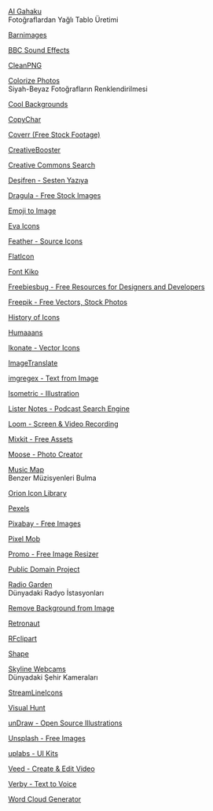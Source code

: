 <p>
<a href="https://ai-art.tokyo/en/#/">AI Gahaku</a>
<br>Fotoğraflardan Yağlı Tablo Üretimi  
</p>
<p>
<a href="https://barnimages.com/?utm_campaign=Recomendo&utm_medium=email&utm_source=Revue%20newsletter">Barnimages</a>
</p>
<p>
<a href="http://bbcsfx.acropolis.org.uk/">BBC Sound Effects</a>
</p>
<p>
<a href="https://www.cleanpng.com/">CleanPNG</a>
</p>
<p>
<a href="https://demos.algorithmia.com/colorize-photos">Colorize Photos</a>
<br>Siyah-Beyaz Fotoğrafların Renklendirilmesi  
</p>
<p>
<a href="https://coolbackgrounds.io/">Cool Backgrounds</a>
</p>
<p>
<a href="https://copychar.cc/?utm_source=densediscovery&utm_medium=email&utm_campaign=newsletter-issue-49">CopyChar</a>
</p>
<p>
<a href="https://coverr.co/">Coverr (Free Stock Footage)</a>
</p>
<p>
<a href="https://creativebooster.net/">CreativeBooster</a>
</p>
<p>
<a href="https://search.creativecommons.org/?utm_campaign=StartupResources.io&utm_medium=email&utm_source=Revue%20newsletter">Creative Commons Search</a>
</p>
<p>
<a href="https://desifren.com/">Deşifren - Sesten Yazıya</a>
</p>
<p>
<a href="https://dragula.teamxenox.com/">Dragula - Free Stock Images</a>
</p>
<p>
<a href="https://emoji.aranja.com/">Emoji to Image</a>
</p>
<p>
<a href="https://akveo.github.io/eva-icons/#/">Eva Icons</a>
</p>
<p>
<a href="https://feather.netlify.com/">Feather - Source Icons</a>
</p>
<p>
<a href="https://www.flaticon.com/">FlatIcon</a>
</p>
<p>
<a href="https://fontkiko.com/">Font Kiko</a>
</p>
<p>
<a href="https://freebiesbug.com/">Freebiesbug - Free Resources for Designers and Developers</a>
</p>
<p>
<a href="https://www.freepik.com/search?format=search&page=1&selection=1&sort=popular">Freepik - Free Vectors, Stock Photos</a>
</p>
<p>
<a href="https://historyoficons.com/">History of Icons</a>
</p>
<p>
<a href="https://www.humaaans.com/">Humaaans</a>
</p>
<p>
<a href="https://ikonate.com/?utm_campaign=StartupResources.io&utm_medium=email&utm_source=Revue%20newsletter">Ikonate - Vector Icons</a>
</p>
<p>
<a href="https://www.imagetranslate.com/">ImageTranslate</a>
</p>
<p>
<a href="https://imgregex.com/">imgregex - Text from Image</a>
</p>
<p>
<a href="https://isometric.online/">Isometric - Illustration</a>
</p>
<p>
<a href="https://www.listennotes.com/">Lister Notes - Podcast Search Engine</a>
</p>
<p>
<a href="https://www.loom.com/">Loom - Screen & Video Recording</a>
</p>
<p>
<a href="https://mixkit.co/?utm_source=densediscovery&utm_medium=email&utm_campaign=newsletter-issue-24">Mixkit - Free Assets</a>
</p>
<p>
<a href="https://photos.icons8.com/creator/dashboard">Moose - Photo Creator</a>
</p>
<p>
<a href="https://www.music-map.com/">Music Map</a>
<br>Benzer Müzisyenleri Bulma  
</p>
<p>
<a href="https://orioniconlibrary.com/all-icons">Orion Icon Library</a>
</p>
<p>
<a href="https://www.pexels.com/tr-tr/">Pexels</a>
</p>
<p>
<a href="https://pixabay.com/?utm_campaign=Recomendo&utm_medium=email&utm_source=Revue%20newsletter">Pixabay - Free Images</a>
</p>
<p>
<a href="https://pixelmob.co/?utm_campaign=StartupResources.io&utm_medium=email&utm_source=Revue%20newsletter">Pixel Mob</a>
</p>
<p>
<a href="https://promo.com/tools/image-resizer/">Promo - Free Image Resizer</a>
</p>
<p>
<a href="https://www.pond5.com/free">Public Domain Project</a>
</p>
<p>
<a href="http://radio.garden/visit/istanbul/Jz9EFkDQ">Radio Garden</a>
<br>Dünyadaki Radyo İstasyonları  
</p>
<p>
<a href="https://www.remove.bg/">Remove Background from Image</a>
</p>
<p>
<a href="https://retronaut.com/">Retronaut</a>
</p>
<p>
<a href="https://rfclipart.com/?utm_campaign=StartupResources.io&utm_medium=email&utm_source=Revue%20newsletter">RFclipart</a>
</p>
<p>
<a href="https://shape.so/">Shape</a>
</p>
<p>
<a href="https://www.skylinewebcams.com/">Skyline Webcams</a>
<br>Dünyadaki Şehir Kameraları  
</p>
<p>
<a href="https://streamlineicons.com/">StreamLineIcons</a>
</p>
<p>
<a href="https://visualhunt.com/?utm_campaign=Revue%20newsletter&utm_medium=Newsletter&utm_source=StartupResources.io">Visual Hunt</a>
</p>
<p>
<a href="https://undraw.co/">unDraw - Open Source Illustrations</a>
</p>
<p>
<a href="https://unsplash.com/?utm_campaign=Recomendo&utm_medium=email&utm_source=Revue%20newsletter">Unsplash - Free Images</a>
</p>
<p>
<a href="https://www.uplabs.com/">uplabs - UI Kits</a>
</p>
<p>
<a href="https://www.veed.io/">Veed - Create & Edit Video</a>
</p>
<p>
<a href="https://www.verby.co/">Verby - Text to Voice</a>
</p>
<p>
<a href="https://www.wordclouds.com/">Word Cloud Generator</a>
</p>
